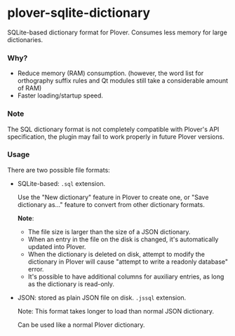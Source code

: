 # plover-sqlite-dictionary
SQLite-based dictionary format for Plover. Consumes less memory for large dictionaries.

### Why?

* Reduce memory (RAM) consumption.  (however, the word list for orthography
  suffix rules and Qt modules still take a considerable amount of RAM)
* Faster loading/startup speed.

### Note

The SQL dictionary format is not completely compatible with Plover's API specification,
the plugin may fail to work properly in future Plover versions.

### Usage

There are two possible file formats:

* SQLite-based: `.sql` extension.

   Use the "New dictionary" feature in Plover to create one, or "Save dictionary as..." feature
   to convert from other dictionary formats.

   **Note**:

   * The file size is larger than the size of a JSON dictionary.
   * When an entry in the file on the disk is changed, it's automatically updated into Plover.
   * When the dictionary is deleted on disk, attempt to modify the dictionary in Plover
   will cause "attempt to write a readonly database" error.
   * It's possible to have additional columns for auxiliary entries, as long as the dictionary is read-only.

* JSON: stored as plain JSON file on disk. `.jssql` extension.

   Note: This format takes longer to load than normal JSON dictionary.

   Can be used like a normal Plover dictionary.
